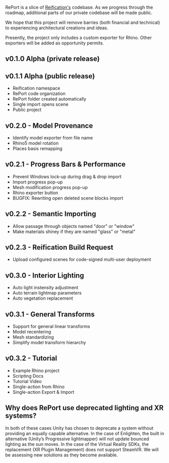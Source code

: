 RePort is a slice of [Reification's](https://reification.io) codebase. As we progress through the roadmap, additional parts of our private codebase will be made public.

We hope that this project will remove barries (both financial and technical) to experiencing architectural creations and ideas.

Presently, the project only includes a custom exporter for Rhino. Other exporters will be added as opportunity permits.

## v0.1.0 Alpha (private release)

## v0.1.1 Alpha (public release)
* Reification namespace
* RePort code organization
* RePort folder created automatically
* Single import opens scene
* Public project

## v0.2.0 - Model Provenance
* Identify model exporter from file name
* Rhino5 model rotation
* Places basis remapping

## v0.2.1 - Progress Bars & Performance
* Prevent Windows lock-up during drag & drop import
* Import progress pop-up
* Mesh modification progress pop-up
* Rhino exporter button
* BUGFIX: Rewriting open deleted scene blocks import

## v0.2.2 - Semantic Importing
* Allow passage through objects named "door" or "window"
* Make materials shiney if they are named "glass" or "metal"

## v0.2.3 - Reification Build Request
* Upload configured scenes for code-signed multi-user deployment

## v0.3.0 - Interior Lighting
* Auto light instensity adjustment
* Auto terrain lightmap parameters
* Auto vegetation replacement

## v0.3.1 - General Transforms
* Support for general linear transforms
* Model recentering
* Mesh standardizing
* Simplify model transform hierarchy

## v0.3.2 - Tutorial
* Example Rhino project
* Scripting Docs
* Tutorial Video
* Single-action from Rhino
* Single-action Export & Import

## Why does RePort use deprecated lighting and XR systems?
In both of these cases Unity has chosen to deprecate a system without providing an equally capable alternative. In the case of Enlighten, the built in alternative (Unity’s Progressive lightmapper) will not update bounced lighting as the sun moves. In the case of the Virtual Reality SDKs, the replacement (XR Plugin Management) does not support SteamVR. We will be assessing new solutions as they become available.
